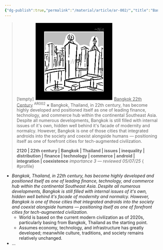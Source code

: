 ```yaml
---
{"dg-publish":true,"permalink":"/material/article/ar-002/","title":"Bangkok 22th Century","tags":["-article"]}
---
```


>[!empty]
> ![RESOURCE/ASSET/ICON/AR002.png|icon](/img/user/RESOURCE/ASSET/ICON/AR002.png) <u class="title">Bangkok 22th Century</u> <sup class="title">AR002</sup> <b class="title">×</b>
> Bangkok, Thailand, in 22th century, has become highly developed and positioned itself as one of leading finance, technology, and commerce hub within the continental Southeast Asia. Despite all numerous developments, Bangkok is still filled with internal issues of it's own, hidden well behind it's facade of modernity and normalcy. However, Bangkok is one of those cities that integrated androids into the society and coexist alongside humans — positioning itself as one of forefront cities for tech-augmented civilization.
> 
> <b>2120 | 22th century | Bangkok | Thailand | issues | inequality | distribution | finance | technology | commerce | android | integration | coexistence</b>
> <i class="small">importance 3 — reviewed 05/07/25</i>
{ #profile}


- *Bangkok, Thailand, in 22th century, has become highly developed and positioned itself as one of leading finance, technology, and commerce hub within the continental Southeast Asia. Despite all numerous developments, Bangkok is still filled with internal issues of it's own, hidden well behind it's facade of modernity and normalcy. However, Bangkok is one of those cities that integrated androids into the society and coexist alongside humans — positioning itself as one of forefront cities for tech-augmented civilization.*
	- World is based on the current modern civilization as of 2020s, particularly basing from Bangkok, Thailand as the starting point.
	- Assumes economy, technology, and infrastructure has greatly developed; meanwhile culture, traditions, and society remains relatively unchanged.
- …